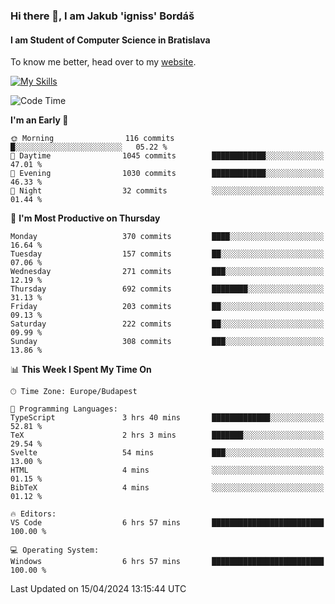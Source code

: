 ### Hi there 👋, I am Jakub 'igniss' Bordáš

#### I am Student of Computer Science in Bratislava
To know me better, head over to my [website](https://bordas.sk).

[![My Skills](https://skillicons.dev/icons?i=js,html,css,figma,svelte,java,kotlin,python,postgresql,typescript,nest,nodejs)](https://bordas.sk)


<!--START_SECTION:waka-->
![Code Time](http://img.shields.io/badge/Code%20Time-1%2C466%20hrs%2015%20mins-blue)

**I'm an Early 🐤** 

```text
🌞 Morning                116 commits         █░░░░░░░░░░░░░░░░░░░░░░░░   05.22 % 
🌆 Daytime                1045 commits        ████████████░░░░░░░░░░░░░   47.01 % 
🌃 Evening                1030 commits        ████████████░░░░░░░░░░░░░   46.33 % 
🌙 Night                  32 commits          ░░░░░░░░░░░░░░░░░░░░░░░░░   01.44 % 
```
📅 **I'm Most Productive on Thursday** 

```text
Monday                   370 commits         ████░░░░░░░░░░░░░░░░░░░░░   16.64 % 
Tuesday                  157 commits         ██░░░░░░░░░░░░░░░░░░░░░░░   07.06 % 
Wednesday                271 commits         ███░░░░░░░░░░░░░░░░░░░░░░   12.19 % 
Thursday                 692 commits         ████████░░░░░░░░░░░░░░░░░   31.13 % 
Friday                   203 commits         ██░░░░░░░░░░░░░░░░░░░░░░░   09.13 % 
Saturday                 222 commits         ██░░░░░░░░░░░░░░░░░░░░░░░   09.99 % 
Sunday                   308 commits         ███░░░░░░░░░░░░░░░░░░░░░░   13.86 % 
```


📊 **This Week I Spent My Time On** 

```text
🕑︎ Time Zone: Europe/Budapest

💬 Programming Languages: 
TypeScript               3 hrs 40 mins       █████████████░░░░░░░░░░░░   52.81 % 
TeX                      2 hrs 3 mins        ███████░░░░░░░░░░░░░░░░░░   29.54 % 
Svelte                   54 mins             ███░░░░░░░░░░░░░░░░░░░░░░   13.00 % 
HTML                     4 mins              ░░░░░░░░░░░░░░░░░░░░░░░░░   01.15 % 
BibTeX                   4 mins              ░░░░░░░░░░░░░░░░░░░░░░░░░   01.12 % 

🔥 Editors: 
VS Code                  6 hrs 57 mins       █████████████████████████   100.00 % 

💻 Operating System: 
Windows                  6 hrs 57 mins       █████████████████████████   100.00 % 
```


 Last Updated on 15/04/2024 13:15:44 UTC
<!--END_SECTION:waka-->
